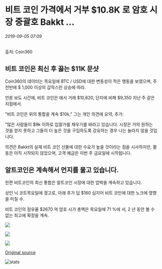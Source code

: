 # 비트 코인 가격에서 거부 $10.8K 로 암호 시장 중괄호 Bakkt ...

###### 2019-09-05 07:09

출처: Coin360

## 비트 코인은 최신 후 끓는 $11K 문샷

Coin360의 데이터는 목요일에 BTC / USD에 대한 변동성이 적은 행동을 보였으며, 주 전반에 $ 1,000 이상의 갑작스런 상승에 따라.

언론 보도 시간에, 비트 코인은 에서 거래 $10,620, 단지에 비해 $9,350 지난 주 같은 지점에서.

"비트 코인은 위의 통합을 계속 $10k," 그는 개인 의견에 요약, 추가:

"많은 사람들이 $9k 이하로 입찰가를 채우기를 바라고 있습니다. 시장은 거의 원하는 것을 얻지 못하고 그들이 더 높은 것을 구입하도록 강요하는 경우 나는 놀라지 않을 것입니다.

의견은 Bakkt의 실제 비트 코인 선물에 대한 수요가 높을 것이라는 점을 시사하지만, 활동은 아직 시작되지 않았으며, 고객 예금은 이번 주 금요일에 시작됩니다.

## 알트코인은 계속해서 먼지를 물고 있습니다.

한편 비트코인의 최신 통합은 알트코인 시장에 대한 압박을 계속하고 있습니다.

상인 닉 코트목요일에 경고로, 아래 추가 딥 $160 심지어 비트 코인에 대한 노크에 영향을 미칠 수.

비트 코인의 점유율 $2670 억 암호 시가 총액은 목요일에 71 %에 서, 2 년 동안 볼 수없는 최고에 확장을 계속.

![](https://s3.cointelegraph.com/storage/uploads/view/ad9724cb38715bcced143320cce4b9d2.png)

![](https://s3.cointelegraph.com/storage/uploads/view/e9e1a4f48a8f97f04703ba3dff9356c7.png)

![](https://s3.cointelegraph.com/storage/uploads/view/300344ac5c0ae6bbb7f219d3567ef9e5.png)

[Original source](https://cointelegraph.com/news/bitcoin-price-rejected-at-108k-as-crypto-market-braces-for-bakkt)

![stats](https://c.statcounter.com/11760860/0/a89fa40b/1/ "stats")